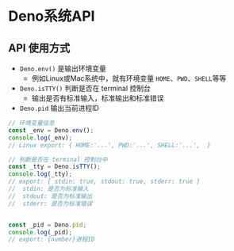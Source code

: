 # Deno系统API

## API 使用方式

- `Deno.env()` 是输出环境变量
  - 例如Linux或Mac系统中，就有环境变量 `HOME`、`PWD`、`SHELL`等等
- `Deno.isTTY()` 判断是否在 terminal 控制台
  - 输出是否有标准输入，标准输出和标准错误
- `Deno.pid` 输出当前进程ID

```js
// 环境变量信息
const _env = Deno.env();
console.log(_env);
// Linux export: { HOME:'...', PWD:'...', SHELL:'...',  }

// 判断是否在 terminal 控制台中
const _tty = Deno.isTTY();
console.log(_tty);
// export: { stdin: true, stdout: true, stderr: true }
//  stdin: 是否为标准输入
//  stdout: 是否为标准输出
//  stderr: 是否为标准错误


const _pid = Deno.pid;
console.log(_pid);
// export: {number}进程ID

```